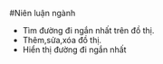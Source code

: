 #Niên luận ngành
- Tìm đường đi ngắn nhất trên đồ thị.
- Thêm,sửa,xóa đồ thị.
- Hiển thị đường đi ngắn nhất
